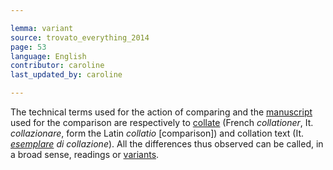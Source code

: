 ```yaml
---

lemma: variant
source: trovato_everything_2014
page: 53
language: English
contributor: caroline
last_updated_by: caroline

---
```


The technical terms used for the action of comparing and the [manuscript](manuscript.html) used for the comparison are respectively to [collate](collation.html) (French _collationer_, It. _collazionare_, form the Latin _collatio_ [comparison]) and collation text (It. _[esemplare](exemplar.html) di collazione_). All the differences thus observed can be called, in a broad sense, readings or [variants](variant.html).

